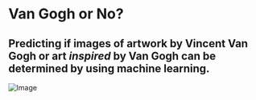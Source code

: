 # Van Gogh or No?

Predicting if images of artwork by Vincent Van Gogh or art _inspired_ by Van Gogh can be determined by using machine learning.
---
![Image](https://vangoghornot.s3.amazonaws.com/van_gogh_resized/gogh1.jpg)

